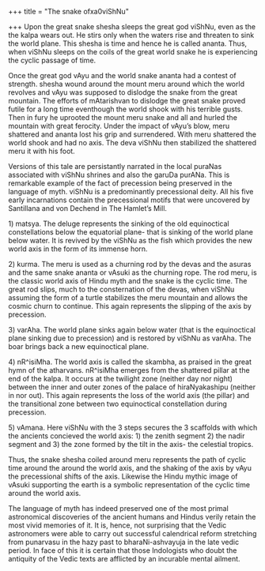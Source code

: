 +++
title = "The snake ofxa0viShNu"

+++
Upon the great snake shesha sleeps the great god viShNu, even as the the
kalpa wears out. He stirs only when the waters rise and threaten to sink
the world plane. This shesha is time and hence he is called ananta.
Thus, when viShNu sleeps on the coils of the great world snake he is
experiencing the cyclic passage of time.

Once the great god vAyu and the world snake ananta had a contest of
strength. shesha wound around the mount meru around which the world
revolves and vAyu was supposed to dislodge the snake from the great
mountain. The efforts of mAtarishvan to dislodge the great snake proved
futile for a long time eventhough the world shook with his terrible
gusts. Then in fury he uprooted the mount meru snake and all and hurled
the mountain with great ferocity. Under the impact of vAyu’s blow, meru
shattered and ananta lost his grip and surrendered. With meru shattered
the world shook and had no axis. The deva viShNu then stabilized the
shattered meru it with his foot.

Versions of this tale are persistantly narrated in the local puraNas
associated with viShNu shrines and also the garuDa purANa. This is
remarkable example of the fact of precession being preserved in the
language of myth. viShNu is a predominantly precessional deity. All his
five early incarnations contain the precessional motifs that were
uncovered by Santillana and von Dechend in The Hamlet’s Mill.

1\) matsya. The deluge represents the sinking of the old equinoctical
constellations below the equatorial plane- that is sinking of the world
plane below water. It is revived by the viShNu as the fish which
provides the new world axis in the form of its immense horn.

2\) kurma. The meru is used as a churning rod by the devas and the
asuras and the same snake ananta or vAsuki as the churning rope. The rod
meru, is the classic world axis of Hindu myth and the snake is the
cyclic time. The great rod slips, much to the consternation of the
devas, when viShNu assuming the form of a turtle stabilizes the meru
mountain and allows the cosmic churn to continue. This again represents
the slipping of the axis by precession.

3\) varAha. The world plane sinks again below water (that is the
equinoctical plane sinking due to precession) and is restored by viShNu
as varAha. The boar brings back a new equinoctical plane.

4\) nR^isiMha. The world axis is called the skambha, as praised in the
great hymn of the atharvans. nR^isiMha emerges from the shattered pillar
at the end of the kalpa. It occurs at the twilight zone (neither day nor
night) between the inner and outer zones of the palace of hiraNyakashipu
(neither in nor out). This again represents the loss of the world axis
(the pillar) and the transitional zone between two equinoctical
constellation during precession.

5\) vAmana. Here viShNu with the 3 steps secures the 3 scaffolds with
which the ancients concieved the world axis: 1) the zenith segment 2)
the nadir segment and 3) the zone formed by the tilt in the axis- the
celestial tropics.

Thus, the snake shesha coiled around meru represents the path of cyclic
time around the around the world axis, and the shaking of the axis by
vAyu the precessional shifts of the axis. Likewise the Hindu mythic
image of vAsuki supporting the earth is a symbolic representation of the
cyclic time around the world axis.

The language of myth has indeed preserved one of the most primal
astronomical discoveries of the ancient humans and Hindus verily retain
the most vivid memories of it. It is, hence, not surprising that the
Vedic astronomers were able to carry out successful calendrical reform
stretching from punarvasu in the hazy past to bharaNi-ashvayuja in the
late vedic period. In face of this it is certain that those Indologists
who doubt the antiquity of the Vedic texts are afflicted by an incurable
mental ailment.
